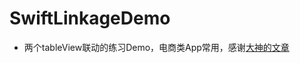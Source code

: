# SwiftLinkageDemo

* 两个tableView联动的练习Demo，电商类App常用，感谢[大神的文章](http://www.jianshu.com/p/236f800e9d01)
